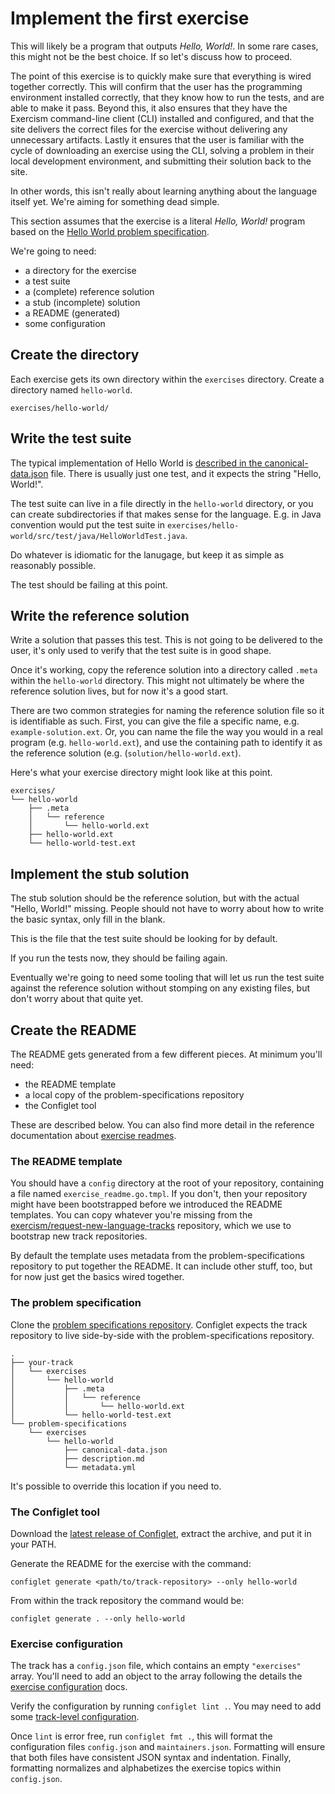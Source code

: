 # Implement the first exercise

This will likely be a program that outputs _Hello, World!_.
In some rare cases, this might not be the best choice.
If so let's discuss how to proceed.

The point of this exercise is to quickly make sure that everything is wired together correctly.
This will confirm that the user has the programming environment installed correctly, that they know how to run the tests, and are able to make it pass.
Beyond this, it also ensures that they have the Exercism command-line client (CLI) installed and configured, and that the site delivers the correct files for the exercise without delivering any unnecessary artifacts.
Lastly it ensures that the user is familiar with the cycle of downloading an exercise using the CLI, solving a problem in their local development environment, and submitting their solution back to the site.

In other words, this isn't really about learning anything about the language itself yet.
We're aiming for something dead simple.

This section assumes that the exercise is a literal _Hello, World!_ program based on the [Hello World problem specification](https://github.com/exercism/problem-specifications/blob/master/exercises/hello-world/).

We're going to need:

* a directory for the exercise
* a test suite
* a (complete) reference solution
* a stub (incomplete) solution
* a README (generated)
* some configuration

## Create the directory

Each exercise gets its own directory within the `exercises` directory.
Create a directory named `hello-world`.

```
exercises/hello-world/
```

## Write the test suite

The typical implementation of Hello World is [described in the canonical-data.json](https://github.com/exercism/problem-specifications/blob/master/exercises/hello-world/canonical-data.json) file.
There is usually just one test, and it expects the string "Hello, World!".

The test suite can live in a file directly in the `hello-world` directory, or you can create subdirectories if that makes sense for the language. E.g. in Java convention would put the test suite in `exercises/hello-world/src/test/java/HelloWorldTest.java`.

Do whatever is idiomatic for the lanugage, but keep it as simple as reasonably possible.

The test should be failing at this point.

## Write the reference solution

Write a solution that passes this test.
This is not going to be delivered to the user, it's only used to verify that the test suite is in good shape.

Once it's working, copy the reference solution into a directory called `.meta` within the `hello-world` directory.
This might not ultimately be where the reference solution lives, but for now it's a good start.

There are two common strategies for naming the reference solution file so it is identifiable as such.
First, you can give the file a specific name, e.g. `example-solution.ext`.
Or, you can name the file the way you would in a real program (e.g. `hello-world.ext`), and use the containing path to identify it as the reference solution (e.g. (`solution/hello-world.ext`).

Here's what your exercise directory might look like at this point.

```
exercises/
└── hello-world
    ├── .meta
    │   └── reference
    │       └── hello-world.ext
    ├── hello-world.ext
    └── hello-world-test.ext
```

## Implement the stub solution

The stub solution should be the reference solution, but with the actual "Hello, World!" missing.
People should not have to worry about how to write the basic syntax, only fill in the blank.

This is the file that the test suite should be looking for by default.

If you run the tests now, they should be failing again.

Eventually we're going to need some tooling that will let us run the test suite against the reference solution without stomping on any existing files, but don't worry about that quite yet.

## Create the README

The README gets generated from a few different pieces.
At minimum you'll need:

- the README template
- a local copy of the problem-specifications repository
- the Configlet tool

These are described below.
You can also find more detail in the reference documentation about [exercise readmes](https://github.com/exercism/docs/blob/master/language-tracks/exercises/anatomy/readmes.md).

### The README template

You should have a `config` directory at the root of your repository, containing a file named `exercise_readme.go.tmpl`.
If you don't, then your repository might have been bootstrapped before we introduced the README templates.
You can copy whatever you're missing from the [exercism/request-new-language-tracks](https://github.com/exercism/request-new-language-track/tree/master/config) repository, which we use to bootstrap new track repositories.

By default the template uses metadata from the problem-specifications repository to put together the README.
It can include other stuff, too, but for now just get the basics wired together.

### The problem specification

Clone the [problem specifications repository](https://github.com/exercism/problem-specifications).
Configlet expects the track repository to live side-by-side with the problem-specifications repository.

```
.
├── your-track
│   └── exercises
│       └── hello-world
│           ├── .meta
│           │   └── reference
│           │       └── hello-world.ext
│           └── hello-world-test.ext
└── problem-specifications
    └── exercises
        └── hello-world
            ├── canonical-data.json
            ├── description.md
            └── metadata.yml
```

It's possible to override this location if you need to.

### The Configlet tool

Download the [latest release of Configlet](https://github.com/exercism/configlet/releases/latest), extract the archive, and put it in your PATH.

Generate the README for the exercise with the command:

```
configlet generate <path/to/track-repository> --only hello-world
```

From within the track repository the command would be:

```
configlet generate . --only hello-world
```

### Exercise configuration

The track has a `config.json` file, which contains an empty `"exercises"` array.
You'll need to add an object to the array following the details the [exercise configuration](/language-tracks/configuration/exercises.md) docs.

Verify the configuration by running `configlet lint .`.
You may need to add some [track-level configuration](/language-tracks/configuration/track.md).

Once `lint` is error free, run `configlet fmt .`, this will format the configuration files `config.json` and `maintainers.json`. Formatting will ensure that both files have consistent JSON syntax and indentation.  Finally, formatting normalizes and alphabetizes the exercise topics within `config.json`.
